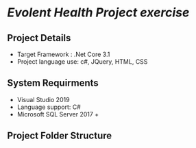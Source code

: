 # _Evolent Health Project exercise_

## Project Details
- Target Framework : .Net Core 3.1
- Project language use: c#, JQuery, HTML, CSS

## System Requirments
- Visual Studio 2019
- Language support: C#
- Microsoft SQL Server 2017 +

## Project Folder Structure

